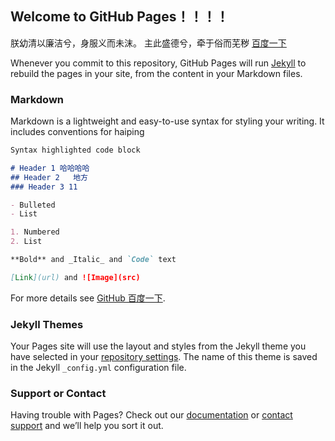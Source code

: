 ## Welcome to GitHub Pages！！！！

朕幼清以廉洁兮，身服义而未沫。
主此盛德兮，牵于俗而芜秽
[百度一下](https://www.baidu.com/) 

Whenever you commit to this repository, GitHub Pages will run [Jekyll](https://jekyllrb.com/) to rebuild the pages in your site, from the content in your Markdown files.

### Markdown

Markdown is a lightweight and easy-to-use syntax for styling your writing. It includes conventions for haiping

```markdown
Syntax highlighted code block

# Header 1 哈哈哈哈
## Header 2   地方
### Header 3 11

- Bulleted
- List

1. Numbered
2. List

**Bold** and _Italic_ and `Code` text

[Link](url) and ![Image](src)
```

For more details see [GitHub 百度一下](https://www.baidu.com/).

### Jekyll Themes

Your Pages site will use the layout and styles from the Jekyll theme you have selected in your [repository settings](https://github.com/haiping009/moban01/settings). The name of this theme is saved in the Jekyll `_config.yml` configuration file.

### Support or Contact

Having trouble with Pages? Check out our [documentation](https://help.github.com/categories/github-pages-basics/) or [contact support](https://github.com/contact) and we’ll help you sort it out.
